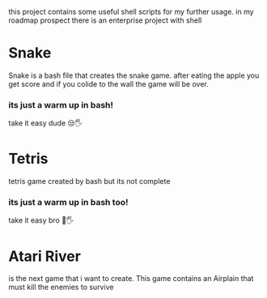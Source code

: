 this project contains some useful shell scripts for my further usage.
in my roadmap prospect there is an enterprise project with shell 

# Snake
Snake is a bash file that creates the snake game. 
after eating the apple you get score and if you colide to the wall the game will be over. 
### its just a warm up in bash!
take it easy dude 😒🖐️

# Tetris
tetris game created by bash but its not complete

### its just a warm up in bash too!
take it easy bro 🤨🖐️

# Atari River

is the next game that i want to create.
This game contains an Airplain that must kill the enemies to survive
